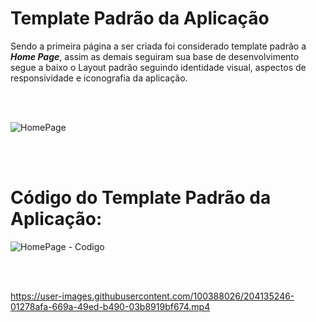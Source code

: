 # Template Padrão da Aplicação
Sendo a primeira página a ser criada foi considerado template padrão a ***Home Page***, assim as demais seguiram sua base de desenvolvimento segue a baixo o Layout padrão seguindo identidade visual, aspectos de responsividade e iconografia da aplicação.

<br />
<br />

![HomePage](https://user-images.githubusercontent.com/100388026/203177160-2b27b8d6-5262-462a-9c86-ded12ea008f1.png)

<br />
<br />

# Código do Template Padrão da Aplicação:

![HomePage - Codigo](https://user-images.githubusercontent.com/100388026/203179487-1dea7198-9e0f-4130-9875-0494766bde0e.png)

<br />
<br />

https://user-images.githubusercontent.com/100388026/204135246-01278afa-669a-49ed-b490-03b8919bf674.mp4



